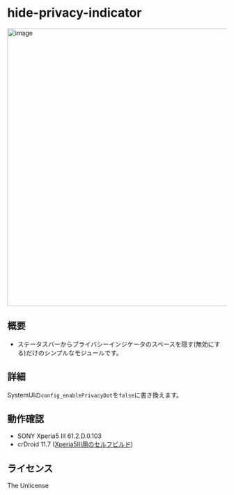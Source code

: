 # hide-privacy-indicator
<img width="759" height="638" alt="image" src="https://github.com/user-attachments/assets/af8e6277-df53-480b-b70d-8a9731cecf9e" />

## 概要
- ステータスバーからプライバシーインジケータのスペースを隠す(無効にする)だけのシンプルなモジュールです。
## 詳細
SystemUIの`config_enablePrivacyDot`を`false`に書き換えます。
## 動作確認
- SONY Xperia5 III 61.2.D.0.103
- crDroid 11.7 ([Xperia5III用のセルフビルド](https://github.com/r-ca/pdx214-crdroid-unofficial))
## ライセンス
The Unlicense
